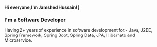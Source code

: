 <h4>Hi everyone,I'm Jamshed Hussain!👋<h4>
<h3>I'm a Software Developer</h3>
Having 2+ years of experience in software development for:-
Java,
J2EE,
Spring Framework,
Spring Boot,
Spring Data,
JPA, 
Hibernate and Microservice.
